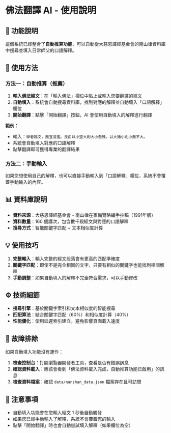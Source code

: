 # 佛法翻譯 AI - 使用說明

## 🎯 功能說明

這個系統已經整合了**自動推算功能**，可以自動從大慈恩譯經基金會的南山律資料庫中搜尋並填入日常師父的口語解釋。

## 🚀 使用方法

### **方法一：自動推算（推薦）**

1. **輸入佛法經文**：在「輸入佛法」欄位中貼上或輸入您要翻譯的經文
2. **自動填入**：系統會自動搜尋資料庫，找到對應的解釋並自動填入「口語解釋」欄位
3. **開始翻譯**：點擊「開始翻譯」按鈕，AI 會使用自動填入的解釋進行翻譯

**範例：**
- 輸入：`學者臨文，無宜混濫。良由以小望大則大小懸殊，以大攝小則小無不大。`
- 系統會自動填入對應的口語解釋
- 點擊翻譯即可獲得專業的翻譯結果

### **方法二：手動輸入**

如果您想使用自己的解釋，也可以直接手動輸入到「口語解釋」欄位，系統不會覆蓋手動輸入的內容。

## 📊 資料庫說明

- **資料來源**：大慈恩譯經基金會 - 南山律在家備覽略編手抄稿（1991年版）
- **資料數量**：160 個講次，包含數千段經文與對應的口語解釋
- **搜尋方式**：智能關鍵字匹配 + 文本相似度計算

## 💡 使用技巧

1. **完整輸入**：輸入完整的經文段落會有更高的匹配準確度
2. **關鍵字匹配**：即使不是完全相同的文字，只要有相似的關鍵字也能找到相關解釋
3. **手動調整**：如果自動填入的解釋不完全符合需求，可以手動修改

## ⚙️ 技術細節

- **搜尋引擎**：基於關鍵字索引和文本相似度的智能搜尋
- **匹配算法**：結合關鍵字匹配（60%）和相似度計算（40%）
- **性能優化**：使用延遲索引建立，避免影響頁面載入速度

## 🔧 故障排除

如果自動填入功能沒有運作：

1. **檢查控制台**：打開瀏覽器開發者工具，查看是否有錯誤訊息
2. **確認資料載入**：應該會看到「佛法資料載入完成，自動推算功能已啟用」的訊息
3. **檢查資料檔案**：確認 `data/nanshan_data.json` 檔案存在且可訪問

## 📝 注意事項

- 自動填入功能會在您輸入經文 1 秒後自動觸發
- 如果您已經手動輸入了解釋，系統不會覆蓋您的輸入
- 點擊「開始翻譯」時也會自動嘗試填入解釋（如果欄位為空）


